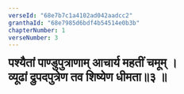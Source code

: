 ```yaml
---
verseId: "68e7b7c1a4102ad042aadcc2"
granthaId: "68e7985d6bdf4b54514e0b3b"
chapterNumber: 1
verseNumber: 3
---
```





















<p><strong><span style="font-size: 18pt;">पश्यैतां पाण्डुपुत्राणाम् आचार्य महतीं चमूम् ।<br>
व्यूढां द्रुपदपुत्रेण तव शिष्येण धीमता॥३ ॥</span></strong><strong><span style="font-size: 18pt;"></span></strong></p>






